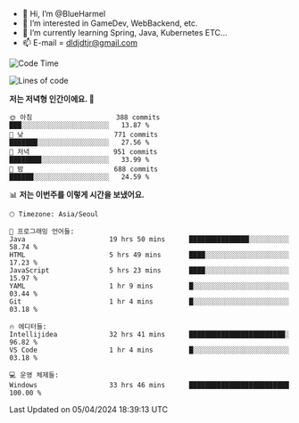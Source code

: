 - 👋 Hi, I’m @BlueHarmel
- 👀 I’m interested in GameDev, WebBackend, etc.
- 🌱 I’m currently learning Spring, Java, Kubernetes ETC...
- 📫 E-mail = dldjdtjr@gmail.com
  <!--START_SECTION:waka-->
![Code Time](http://img.shields.io/badge/Code%20Time-544%20hrs%2042%20mins-blue)

![Lines of code](https://img.shields.io/badge/%EC%A0%80%EB%8A%94%20%EC%97%AC%ED%83%9C%EA%B9%8C%EC%A7%80%20-43.2%20million%20%EC%A4%84%EC%9D%98%20%EC%BD%94%EB%93%9C%EB%A5%BC%20%EC%9E%91%EC%84%B1%ED%96%88%EC%96%B4%EC%9A%94.-blue)

**저는 저녁형 인간이에요. 🦉** 

```text
🌞 아침                     388 commits         ███░░░░░░░░░░░░░░░░░░░░░░   13.87 % 
🌆 낮　                     771 commits         ███████░░░░░░░░░░░░░░░░░░   27.56 % 
🌃 저녁                     951 commits         ████████░░░░░░░░░░░░░░░░░   33.99 % 
🌙 밤　                     688 commits         ██████░░░░░░░░░░░░░░░░░░░   24.59 % 
```


📊 **저는 이번주를 이렇게 시간을 보냈어요.** 

```text
🕑︎ Timezone: Asia/Seoul

💬 프로그래밍 언어들: 
Java                     19 hrs 50 mins      ███████████████░░░░░░░░░░   58.74 % 
HTML                     5 hrs 49 mins       ████░░░░░░░░░░░░░░░░░░░░░   17.23 % 
JavaScript               5 hrs 23 mins       ████░░░░░░░░░░░░░░░░░░░░░   15.97 % 
YAML                     1 hr 9 mins         █░░░░░░░░░░░░░░░░░░░░░░░░   03.44 % 
Git                      1 hr 4 mins         █░░░░░░░░░░░░░░░░░░░░░░░░   03.18 % 

🔥 에디터들: 
Intellijidea             32 hrs 41 mins      ████████████████████████░   96.82 % 
VS Code                  1 hr 4 mins         █░░░░░░░░░░░░░░░░░░░░░░░░   03.18 % 

💻 운영 체제들: 
Windows                  33 hrs 46 mins      █████████████████████████   100.00 % 
```


 Last Updated on 05/04/2024 18:39:13 UTC
<!--END_SECTION:waka-->
<!---
BlueHarmel/BlueHarmel is a ✨ special ✨ repository because its `README.md` (this file) appears on your GitHub profile.
You can click the Preview link to take a look at your changes.
--->

